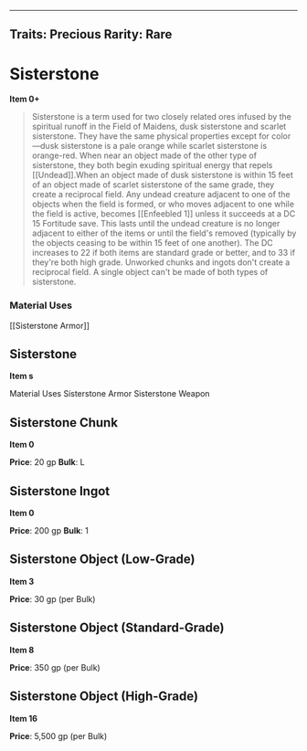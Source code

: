 
---

Traits: Precious
Rarity: Rare
---

# Sisterstone

**Item 0+**

> Sisterstone is a term used for two closely related ores infused by the spiritual runoff in the Field of Maidens, dusk sisterstone and scarlet sisterstone. They have the same physical properties except for color—dusk sisterstone is a pale orange while scarlet sisterstone is orange-red. When near an object made of the other type of sisterstone, they both begin exuding spiritual energy that repels [[Undead]].When an object made of dusk sisterstone is within 15 feet of an object made of scarlet sisterstone of the same grade, they create a reciprocal field. Any undead creature adjacent to one of the objects when the field is formed, or who moves adjacent to one while the field is active, becomes [[Enfeebled 1]] unless it succeeds at a DC 15 Fortitude save. This lasts until the undead creature is no longer adjacent to either of the items or until the field's removed (typically by the objects ceasing to be within 15 feet of one another). The DC increases to 22 if both items are standard grade or better, and to 33 if they're both high grade. Unworked chunks and ingots don't create a reciprocal field. A single object can't be made of both types of sisterstone.

### Material Uses

[[Sisterstone Armor]]

## Sisterstone

**Item s**

Material Uses
Sisterstone Armor
Sisterstone Weapon

## Sisterstone Chunk

**Item 0**

**Price**: 20 gp
**Bulk**: L

## Sisterstone Ingot

**Item 0**

**Price**: 200 gp
**Bulk**: 1

## Sisterstone Object (Low-Grade)

**Item 3**

**Price**: 30 gp (per Bulk)

## Sisterstone Object (Standard-Grade)

**Item 8**

**Price**: 350 gp (per Bulk)

## Sisterstone Object (High-Grade)

**Item 16**

**Price**: 5,500 gp (per Bulk)
